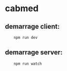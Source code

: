 # cabmed

## demarrage client:

```
    npm run dev
```

## demarrage server:

```
    npm run watch
```
